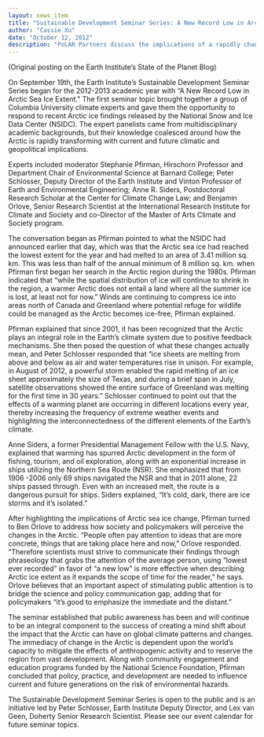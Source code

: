 ```yaml
---
layout: news_item
title: "Sustainable Development Seminar Series: A New Record Low in Arctic Sea Ice Extent"
author: "Cassie Xu"
date: "October 12, 2012"
description: "PoLAR Partners discuss the implications of a rapidly changing Arctic."
---
```


(Original posting on the Earth Institute’s State of the Planet Blog)

On September 19th, the Earth Institute’s Sustainable Development Seminar Series began for the 2012-2013 academic year with “A New Record Low in Arctic Sea Ice Extent.” The first seminar topic brought together a group of Columbia University climate experts and gave them the opportunity to respond to recent Arctic ice findings released by the National Snow and Ice Data Center (NSIDC). The expert panelists came from multidisciplinary academic backgrounds, but their knowledge coalesced around how the Arctic is rapidly transforming with current and future climatic and geopolitical implications.

Experts included moderator Stephanie Pfirman, Hirschorn Professor and Department Chair of Environmental Science at Barnard College;  Peter Schlosser, Deputy Director of the Earth Institute and Vinton Professor of Earth and Environmental Engineering; Anne R. Siders, Postdoctoral Research Scholar at the Center for Climate Change Law; and Benjamin Orlove, Senior Research Scientist at the International Research Institute for Climate and Society and co-Director of the Master of Arts Climate and Society program.

The conversation began as Pfirman pointed to what the NSIDC had announced earlier that day, which was that the Arctic sea ice had reached the lowest extent for the year and had melted to an area of 3.41 million sq. km. This was less than half of the annual minimum of 8 million sq. km. when Pfirman first began her search in the Arctic region during the 1980s. Pfirman indicated that “while the spatial distribution of ice will continue to shrink in the region, a warmer Arctic does not entail a land where all the summer ice is lost, at least not for now.” Winds are continuing to compress ice into areas north of Canada and Greenland where potential refuge for wildlife could be managed as the Arctic becomes ice-free, Pfirman explained.

Pfirman explained that since 2001, it has been recognized that the Arctic plays an integral role in the Earth’s climate system due to positive feedback mechanisms. She then posed the question of what these changes actually mean, and Peter Schlosser responded that “ice sheets are melting from above and below as air and water temperatures rise in unison. For example, in August of 2012, a powerful storm enabled the rapid melting of an ice sheet approximately the size of Texas, and during a brief span in July, satellite observations showed the entire surface of Greenland was melting for the first time in 30 years.” Schlosser continued to point out that the effects of a warming planet are occurring in different locations every year, thereby increasing the frequency of extreme weather events and highlighting the interconnectedness of the different elements of the Earth’s climate.

Anne Siders, a former Presidential Management Fellow with the U.S. Navy, explained that warming has spurred Arctic development in the form of fishing, tourism, and oil exploration, along with an exponential increase in ships utilizing the Northern Sea Route (NSR). She emphasized that from 1906 -2006 only 69 ships navigated the NSR and that in 2011 alone, 22 ships passed through. Even with an increased melt, the route is a dangerous pursuit for ships. Siders explained, “It’s cold, dark, there are ice storms and it’s isolated.”

After highlighting the implications of Arctic sea ice change, Pfirman turned to Ben Orlove to address how society and policymakers will perceive the changes in the Arctic. “People often pay attention to ideas that are more concrete, things that are taking place here and now,” Orlove responded. “Therefore scientists must strive to communicate their findings through phraseology that grabs the attention of the average person, using “lowest ever recorded” in favor of “a new low” is more effective when describing Arctic ice extent as it expands the scope of time for the reader,” he says. Orlove believes that an important aspect of stimulating public attention is to bridge the science and policy communication gap, adding that for policymakers “it’s good to emphasize the immediate and the distant.”

The seminar established that public awareness has been and will continue to be an integral component to the success of creating a mind shift about the impact that the Arctic can have on global climate patterns and changes. The immediacy of change in the Arctic is dependent upon the world’s capacity to mitigate the effects of anthropogenic activity and to reserve the region from vast development.  Along with community engagement and education programs funded by the National Science Foundation, Pfirman concluded that policy, practice, and development are needed to influence current and future generations on the risk of environmental hazards.

The Sustainable Development Seminar Series is open to the public and is an initiative led by Peter Schlosser, Earth Institute Deputy Director, and Lex van Geen, Doherty Senior Research Scientist.  Please see our event calendar for future seminar topics.
